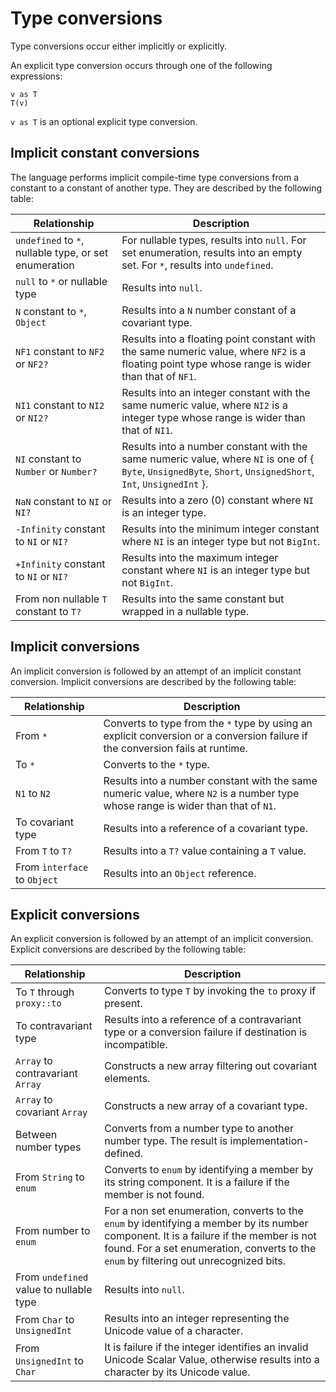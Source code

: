 # Type conversions

Type conversions occur either implicitly or explicitly.

An explicit type conversion occurs through one of the following expressions:

```
v as T
T(v)
```

`v as T` is an optional explicit type conversion.

## Implicit constant conversions

The language performs implicit compile-time type conversions from a constant to a constant of another type. They are described by the following table:

| Relationship | Description |
| ------------ | ----------- |
| `undefined` to `*`, nullable type, or set enumeration | For nullable types, results into `null`. For set enumeration, results into an empty set. For `*`, results into `undefined`. |
| `null` to `*` or nullable type | Results into `null`. |
| `N` constant to `*`, `Object` | Results into a `N` number constant of a covariant type. |
| `NF1` constant to `NF2` or `NF2?` | Results into a floating point constant with the same numeric value, where `NF2` is a floating point type whose range is wider than that of `NF1`. |
| `NI1` constant to `NI2` or `NI2?` | Results into an integer constant with the same numeric value, where `NI2` is a integer type whose range is wider than that of `NI1`. |
| `NI` constant to `Number` or `Number?` | Results into a number constant with the same numeric value, where `NI` is one of \{ `Byte`, `UnsignedByte`, `Short`, `UnsignedShort`, `Int`, `UnsignedInt` \}. |
| `NaN` constant to `NI` or `NI?` | Results into a zero (0) constant where `NI` is an integer type. |
| `-Infinity` constant to `NI` or `NI?` | Results into the minimum integer constant where `NI` is an integer type but not `BigInt`. |
| `+Infinity` constant to `NI` or `NI?` | Results into the maximum integer constant where `NI` is an integer type but not `BigInt`. |
| From non nullable `T` constant to `T?` | Results into the same constant but wrapped in a nullable type. |

## Implicit conversions

An implicit conversion is followed by an attempt of an implicit constant conversion. Implicit conversions are described by the following table:

| Relationship | Description |
| ------------ | ----------- |
| From `*` | Converts to type from the `*` type by using an explicit conversion or a conversion failure if the conversion fails at runtime. |
| To `*` | Converts to the `*` type. |
| `N1` to `N2` | Results into a number constant with the same numeric value, where `N2` is a number type whose range is wider than that of `N1`. |
| To covariant type | Results into a reference of a covariant type. |
| From `T` to `T?` | Results into a `T?` value containing a `T` value. |
| From `ìnterface` to `Object` | Results into an `Object` reference. |

## Explicit conversions

An explicit conversion is followed by an attempt of an implicit conversion. Explicit conversions are described by the following table:

| Relationship | Description |
| ------------ | ----------- |
| To `T` through `proxy::to` | Converts to type `T` by invoking the `to` proxy if present. |
| To contravariant type | Results into a reference of a contravariant type or a conversion failure if destination is incompatible. |
| `Array` to contravariant `Array` | Constructs a new array filtering out covariant elements. |
| `Array` to covariant `Array` | Constructs a new array of a covariant type. |
| Between number types | Converts from a number type to another number type. The result is implementation-defined. |
| From `String` to `enum` | Converts to `enum` by identifying a member by its string component. It is a failure if the member is not found. |
| From number to `enum` | For a non set enumeration, converts to the `enum` by identifying a member by its number component. It is a failure if the member is not found. For a set enumeration, converts to the `enum` by filtering out unrecognized bits. |
| From `undefined` value to nullable type | Results into `null`. |
| From `Char` to `UnsignedInt` | Results into an integer representing the Unicode value of a character. |
| From `UnsignedInt` to `Char` | It is failure if the integer identifies an invalid Unicode Scalar Value, otherwise results into a character by its Unicode value. |